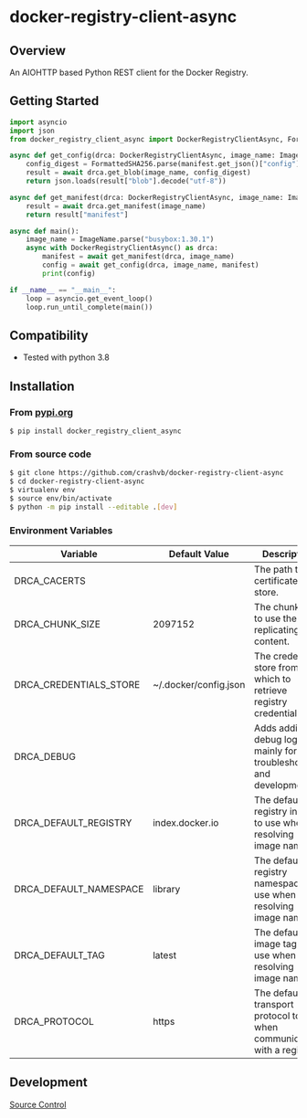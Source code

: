 # docker-registry-client-async

## Overview

An AIOHTTP based Python REST client for the Docker Registry.

## Getting Started

```python
import asyncio
import json
from docker_registry_client_async import DockerRegistryClientAsync, FormattedSHA256, ImageName, Manifest

async def get_config(drca: DockerRegistryClientAsync, image_name: ImageName, manifest: Manifest) -> bytes:
    config_digest = FormattedSHA256.parse(manifest.get_json()["config"]["digest"])
    result = await drca.get_blob(image_name, config_digest)
    return json.loads(result["blob"].decode("utf-8"))

async def get_manifest(drca: DockerRegistryClientAsync, image_name: ImageName) -> Manifest:
    result = await drca.get_manifest(image_name)
    return result["manifest"]

async def main():
    image_name = ImageName.parse("busybox:1.30.1")
    async with DockerRegistryClientAsync() as drca:
        manifest = await get_manifest(drca, image_name)
        config = await get_config(drca, image_name, manifest)
        print(config)

if __name__ == "__main__":
    loop = asyncio.get_event_loop()
    loop.run_until_complete(main())

```

## Compatibility

* Tested with python 3.8

## Installation
### From [pypi.org](https://pypi.org/project/docker-registry-client-async/)

```
$ pip install docker_registry_client_async
```

### From source code

```bash
$ git clone https://github.com/crashvb/docker-registry-client-async
$ cd docker-registry-client-async
$ virtualenv env
$ source env/bin/activate
$ python -m pip install --editable .[dev]
```

### Environment Variables

| Variable | Default Value | Description |
| ---------| ------------- | ----------- |
| DRCA_CACERTS | | The path to the certificate trust store.
| DRCA_CHUNK_SIZE | 2097152 | The chunk size to use then replicating content.
| DRCA_CREDENTIALS_STORE | ~/.docker/config.json | The credentials store from which to retrieve registry credentials.
| DRCA_DEBUG | | Adds additional debug logging, mainly for troubleshooting and development.
| DRCA_DEFAULT_REGISTRY | index.docker.io | The default registry index to use when resolving image names.
| DRCA_DEFAULT_NAMESPACE | library | The default registry namespace to use when resolving image names.
| DRCA_DEFAULT_TAG | latest | The default image tag to use when resolving image names.
| DRCA_PROTOCOL | https | The default transport protocol to when communicating with a registry.

## Development

[Source Control](https://github.com/crashvb/docker-registry-client-async)
